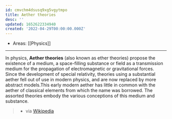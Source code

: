 ```yaml
---
id: cmvchm4dsusq9xg5vgytmpo
title: Aether theories
desc: ''
updated: 1652622334940
created: '2022-04-29T00:00:00.000Z'
---
```


- Areas: [[Physics]]

---
In physics, **Aether theories** (also known as ether theories) propose the existence of a medium, a space-filling substance or field as a transmission medium for the propagation of electromagnetic or gravitational forces. Since the development of special relativity, theories using a substantial aether fell out of use in modern physics, and are now replaced by more abstract models.This early modern aether has little in common with the aether of classical elements from which the name was borrowed. The assorted theories embody the various conceptions of this medium and substance. 
> - via [Wikipedia](https://en.wikipedia.org/wiki/Aether%20theories)
